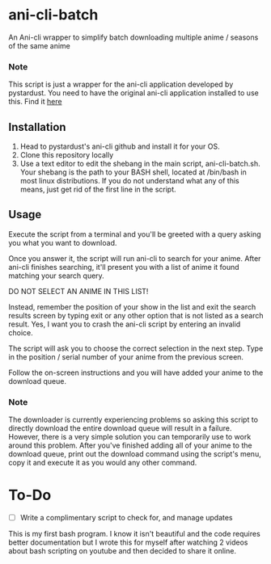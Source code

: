# ani-cli-batch
An Ani-cli wrapper to simplify batch downloading multiple anime / seasons of the same anime

### Note
This script is just a wrapper for the ani-cli application developed by pystardust. You need to have the original ani-cli application installed to use this. Find it [here](https://github.com/pystardust/ani-cli)

## Installation
1. Head to pystardust's ani-cli github and install it for your OS.
2. Clone this repository locally
3. Use a text editor to edit the shebang in the main script, ani-cli-batch.sh. Your shebang is the path to your BASH shell, located at /bin/bash in most linux distributions. If you do not understand what any of this means, just get rid of the first line in the script.

## Usage

Execute the script from a terminal and you'll be greeted with a query asking you what you want to download.

Once you answer it, the script will run ani-cli to search for your anime. After ani-cli finishes searching, it'll present you with a list of anime it found matching your search query.

DO NOT SELECT AN ANIME IN THIS LIST!

Instead, remember the position of your show in the list and exit the search results screen by typing exit or any other option that is not listed as a search result. Yes, I want you to crash the ani-cli script by entering an invalid choice.

The script will ask you to choose the correct selection in the next step. Type in the position / serial number of your anime from the previous screen.

Follow the on-screen instructions and you will have added your anime to the download queue.

### Note

The downloader is currently experiencing problems so asking this script to directly download the entire download queue will result in a failure. However, there is a very simple solution you can temporarily use to work around this problem. After you've finished adding all of your anime to the download queue, print out the download command using the script's menu, copy it and execute it as you would any other command.

# To-Do

- [ ] Write a complimentary script to check for, and manage updates

This is my first bash program. I know it isn't beautiful and the code requires better documentation but I wrote this for myself after watching 2 videos about bash scripting on youtube and then decided to share it online.
